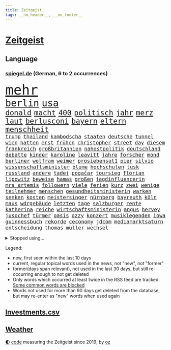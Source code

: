 ```yaml
---
title: Zeitgeist
tags: __no_header__, __no_footer__
---
```


# [Zeitgeist](https://oliz.io/zeitgeist/)

## Language

<h3><a href="https://www.spiegel.de" target="_blank">spiegel.de</a> (German, 6 to 2 occurrences)</h3>
<p style="font-family:monospace">
<span style="font-size:32pt"><a href="news_links.html#mehr" class="current">mehr</a></span>
<br>
<span style="font-size:22pt"><a href="news_links.html#berlin" class="current">berlin</a></span>
<span style="font-size:22pt"><a href="news_links.html#usa" class="current">usa</a></span>
<br>
<span style="font-size:17pt"><a href="news_links.html#donald" class="current">donald</a></span>
<span style="font-size:17pt"><a href="news_links.html#macht" class="current">macht</a></span>
<span style="font-size:17pt"><a href="news_links.html#400" class="current">400</a></span>
<span style="font-size:17pt"><a href="news_links.html#politisch" class="current">politisch</a></span>
<span style="font-size:17pt"><a href="news_links.html#jahr" class="current">jahr</a></span>
<span style="font-size:17pt"><a href="news_links.html#merz" class="current">merz</a></span>
<span style="font-size:17pt"><a href="news_links.html#laut" class="current">laut</a></span>
<span style="font-size:17pt"><a href="news_links.html#berlusconi" class="new">berlusconi</a></span>
<span style="font-size:17pt"><a href="news_links.html#bayern" class="current">bayern</a></span>
<span style="font-size:17pt"><a href="news_links.html#eltern" class="current">eltern</a></span>
<span style="font-size:17pt"><a href="news_links.html#menschheit" class="current">menschheit</a></span>
<br>
<span style="font-size:12pt"><a href="news_links.html#trump" class="current">trump</a></span>
<span style="font-size:12pt"><a href="news_links.html#thailand" class="current">thailand</a></span>
<span style="font-size:12pt"><a href="news_links.html#kambodscha" class="current">kambodscha</a></span>
<span style="font-size:12pt"><a href="news_links.html#staaten" class="current">staaten</a></span>
<span style="font-size:12pt"><a href="news_links.html#deutsche" class="current">deutsche</a></span>
<span style="font-size:12pt"><a href="news_links.html#tunnel" class="current">tunnel</a></span>
<span style="font-size:12pt"><a href="news_links.html#wien" class="current">wien</a></span>
<span style="font-size:12pt"><a href="news_links.html#hatten" class="current">hatten</a></span>
<span style="font-size:12pt"><a href="news_links.html#erst" class="current">erst</a></span>
<span style="font-size:12pt"><a href="news_links.html#frühen" class="current">frühen</a></span>
<span style="font-size:12pt"><a href="news_links.html#christopher" class="current">christopher</a></span>
<span style="font-size:12pt"><a href="news_links.html#street" class="current">street</a></span>
<span style="font-size:12pt"><a href="news_links.html#day" class="current">day</a></span>
<span style="font-size:12pt"><a href="news_links.html#diesem" class="current">diesem</a></span>
<span style="font-size:12pt"><a href="news_links.html#frankreich" class="current">frankreich</a></span>
<span style="font-size:12pt"><a href="news_links.html#großbritannien" class="current">großbritannien</a></span>
<span style="font-size:12pt"><a href="news_links.html#nahostpolitik" class="current">nahostpolitik</a></span>
<span style="font-size:12pt"><a href="news_links.html#deutschland" class="current">deutschland</a></span>
<span style="font-size:12pt"><a href="news_links.html#debatte" class="current">debatte</a></span>
<span style="font-size:12pt"><a href="news_links.html#kinder" class="current">kinder</a></span>
<span style="font-size:12pt"><a href="news_links.html#karoline" class="new">karoline</a></span>
<span style="font-size:12pt"><a href="news_links.html#leavitt" class="new">leavitt</a></span>
<span style="font-size:12pt"><a href="news_links.html#jahre" class="current">jahre</a></span>
<span style="font-size:12pt"><a href="news_links.html#forscher" class="current">forscher</a></span>
<span style="font-size:12pt"><a href="news_links.html#mond" class="current">mond</a></span>
<span style="font-size:12pt"><a href="news_links.html#berliner" class="current">berliner</a></span>
<span style="font-size:12pt"><a href="news_links.html#wolfram" class="current">wolfram</a></span>
<span style="font-size:12pt"><a href="news_links.html#weimer" class="current">weimer</a></span>
<span style="font-size:12pt"><a href="news_links.html#prosiebensat1" class="new">prosiebensat1</a></span>
<span style="font-size:12pt"><a href="news_links.html#pier" class="new">pier</a></span>
<span style="font-size:12pt"><a href="news_links.html#silvio" class="new">silvio</a></span>
<span style="font-size:12pt"><a href="news_links.html#wissenschaftsminister" class="new">wissenschaftsminister</a></span>
<span style="font-size:12pt"><a href="news_links.html#blume" class="current">blume</a></span>
<span style="font-size:12pt"><a href="news_links.html#hochschulen" class="current">hochschulen</a></span>
<span style="font-size:12pt"><a href="news_links.html#tusk" class="current">tusk</a></span>
<span style="font-size:12pt"><a href="news_links.html#russland" class="current">russland</a></span>
<span style="font-size:12pt"><a href="news_links.html#andere" class="current">andere</a></span>
<span style="font-size:12pt"><a href="news_links.html#tadej" class="current">tadej</a></span>
<span style="font-size:12pt"><a href="news_links.html#pogačar" class="current">pogačar</a></span>
<span style="font-size:12pt"><a href="news_links.html#toursieg" class="new">toursieg</a></span>
<span style="font-size:12pt"><a href="news_links.html#florian" class="current">florian</a></span>
<span style="font-size:12pt"><a href="news_links.html#lipowitz" class="current">lipowitz</a></span>
<span style="font-size:12pt"><a href="news_links.html#beweise" class="current">beweise</a></span>
<span style="font-size:12pt"><a href="news_links.html#hamas" class="current">hamas</a></span>
<span style="font-size:12pt"><a href="news_links.html#großen" class="current">großen</a></span>
<span style="font-size:12pt"><a href="news_links.html#jagdinfluencerin" class="new">jagdinfluencerin</a></span>
<span style="font-size:12pt"><a href="news_links.html#mrs_artemis" class="new">mrs_artemis</a></span>
<span style="font-size:12pt"><a href="news_links.html#followern" class="current">followern</a></span>
<span style="font-size:12pt"><a href="news_links.html#viele" class="current">viele</a></span>
<span style="font-size:12pt"><a href="news_links.html#ferien" class="current">ferien</a></span>
<span style="font-size:12pt"><a href="news_links.html#kurz" class="current">kurz</a></span>
<span style="font-size:12pt"><a href="news_links.html#zwei" class="current">zwei</a></span>
<span style="font-size:12pt"><a href="news_links.html#wenige" class="current">wenige</a></span>
<span style="font-size:12pt"><a href="news_links.html#teilnehmer" class="current">teilnehmer</a></span>
<span style="font-size:12pt"><a href="news_links.html#menschen" class="current">menschen</a></span>
<span style="font-size:12pt"><a href="news_links.html#gesundheitsministerin" class="current">gesundheitsministerin</a></span>
<span style="font-size:12pt"><a href="news_links.html#warken" class="current">warken</a></span>
<span style="font-size:12pt"><a href="news_links.html#senken" class="current">senken</a></span>
<span style="font-size:12pt"><a href="news_links.html#kosten" class="current">kosten</a></span>
<span style="font-size:12pt"><a href="news_links.html#meistersinger" class="new">meistersinger</a></span>
<span style="font-size:12pt"><a href="news_links.html#nürnberg" class="current">nürnberg</a></span>
<span style="font-size:12pt"><a href="news_links.html#bayreuth" class="new">bayreuth</a></span>
<span style="font-size:12pt"><a href="news_links.html#köln" class="current">köln</a></span>
<span style="font-size:12pt"><a href="news_links.html#maus" class="current">maus</a></span>
<span style="font-size:12pt"><a href="news_links.html#wdrgebäude" class="new">wdrgebäude</a></span>
<span style="font-size:12pt"><a href="news_links.html#letzten" class="current">letzten</a></span>
<span style="font-size:12pt"><a href="news_links.html#tage" class="current">tage</a></span>
<span style="font-size:12pt"><a href="news_links.html#salzburger" class="current">salzburger</a></span>
<span style="font-size:12pt"><a href="news_links.html#rente" class="current">rente</a></span>
<span style="font-size:12pt"><a href="news_links.html#katherina" class="current">katherina</a></span>
<span style="font-size:12pt"><a href="news_links.html#reiche" class="current">reiche</a></span>
<span style="font-size:12pt"><a href="news_links.html#wirtschaftsministerin" class="current">wirtschaftsministerin</a></span>
<span style="font-size:12pt"><a href="news_links.html#angus" class="new">angus</a></span>
<span style="font-size:12pt"><a href="news_links.html#hervey" class="new">hervey</a></span>
<span style="font-size:12pt"><a href="news_links.html#jusochef" class="current">jusochef</a></span>
<span style="font-size:12pt"><a href="news_links.html#türmer" class="current">türmer</a></span>
<span style="font-size:12pt"><a href="news_links.html#oasis" class="current">oasis</a></span>
<span style="font-size:12pt"><a href="news_links.html#ozzy" class="current">ozzy</a></span>
<span style="font-size:12pt"><a href="news_links.html#konzert" class="current">konzert</a></span>
<span style="font-size:12pt"><a href="news_links.html#musiklegenden" class="new">musiklegenden</a></span>
<span style="font-size:12pt"><a href="news_links.html#iowa" class="new">iowa</a></span>
<span style="font-size:12pt"><a href="news_links.html#guinnessbuch" class="current">guinnessbuch</a></span>
<span style="font-size:12pt"><a href="news_links.html#rekorde" class="current">rekorde</a></span>
<span style="font-size:12pt"><a href="news_links.html#ceconomy" class="new">ceconomy</a></span>
<span style="font-size:12pt"><a href="news_links.html#jdcom" class="new">jdcom</a></span>
<span style="font-size:12pt"><a href="news_links.html#mediamarktsaturn" class="new">mediamarktsaturn</a></span>
<span style="font-size:12pt"><a href="news_links.html#entscheidung" class="current">entscheidung</a></span>
<span style="font-size:12pt"><a href="news_links.html#thomas" class="current">thomas</a></span>
<span style="font-size:12pt"><a href="news_links.html#müller" class="current">müller</a></span>
<span style="font-size:12pt"><a href="news_links.html#wechsel" class="current">wechsel</a></span>
</p>
<details>
<summary>Stopped using...</summary>
<p class="former" style="font-size:12pt">
kurzfristig(1738) treffer(1738) diskutieren(1737) energien(1737) entwicklungen(1737) welchem(1737) korruption(1736) programm(1736) schnellcheck(1736) weltweiten(1736) autorin(1735) belarus(1735) kassiert(1735) queen(1735) beschimpft(1734) besonderen(1734) landkreis(1734) sv(1734) unmut(1734) warnung(1734) million(1733) staatschef(1733) verletzungen(1733) verpassen(1733) berühmt(1732) bewohner(1732) vereinigten(1732) aufklärung(1731) engagement(1731) gefährlichen(1731) kommunen(1731) meldete(1731) pandemie(1731) ton(1731) bundesliga(1730) entschuldigt(1730) kriminelle(1730) kriminellen(1730) magdeburg(1730) statement(1730) 2016(1729) chefin(1729) frankfurter(1729) geriet(1729) gestoßen(1729) heftig(1729) investoren(1729) klubs(1729) nein(1729) planeten(1729) sicherheitsbehörden(1729) winter(1729) wirtschaftsminister(1729) übt(1729) ausbau(1728) beruf(1728) debüt(1728) illegalen(1728) innenministerium(1728) schalke(1728) babys(1727) bundesweit(1727) finanziell(1727) mengen(1727) studierenden(1727) umwelt(1727) venezuela(1727) 04(1726) börse(1726) joachim(1726) oliver(1726) oppositionelle(1726) remis(1726) all(1725) erneuten(1725) reagierte(1725) gelang(1724) siegen(1724) toter(1724) voraus(1724) beiträge(1723) verbindet(1723) belgien(1722) entsetzen(1722) letzter(1722) gebe(1721) e(1720) deals(1719) annalena(1717) baerbock(1717) brutal(1717) berater(1716) kürzlich(1716) lkw(1716) spitzenreiter(1713) aufhalten(1711) änderungen(1711) gewinn(1709) konkrete(1709) eigenes(1708) pkw(1707) wusste(1707) whatsapp(1706) äußerte(1705) auseinandersetzung(1703) beitrag(1703) retter(1703) solchen(1702) app(1698) provoziert(1697) zdf(1685) westliche(1620) anführer(1479) ausnahme(1474) verbunden(1453) gesund(1434) nachspielzeit(1418) börsen(1410) stehlen(1408) worum(1380) eingeführt(1365) halbes(1356) sank(1305) positiven(1243) rezession(1204) flüchten(1202) günstiger(1192) ausstieg(1187) indem(1183) locken(1179) politisches(1150) kandidat(1132) tierschützer(1130) osnabrück(1118) prompt(1115) fassungslos(1095) legal(1090) äußerst(1077) bürgergeld(1068) nation(1066) studentin(1065) meloni(1063) medizin(1059) entstehen(1041) gerechtfertigt(1040) ereignet(1032) auszeichnung(993) kohl(991) billigt(973) gesprengt(970) lauter(950) perfekten(932) ähnliche(930) al(921) gegründet(921) zufällig(910) aussieht(909) bad(907) marode(901) verdächtigt(896) vorstandschef(893) lauf(877) dennis(876) gewalttaten(820) fühlte(807) höchststand(789) bekennt(764) kurzer(757) obersten(745) warnungen(733) schmidt(731) politikerinnen(720) froh(709) albtraum(705) ausnahmezustand(693) pauli(693) sprachen(693) schach(690) campus(679) gewinner(675) bayer(673) harald(673) väter(671) dreht(663) kehrtwende(643) gerechnet(637) wütend(633) versuche(630) terrororganisation(625) künftige(607) wegfallen(599) bombardiert(596) manch(594) haftstrafen(583) sowohl(577) kriegsschiffe(571) beleidigungen(570) historischer(570) stoffe(570) befand(568) heimischen(567) zeitalter(567) amerikas(566) giftige(565) finanziellen(562) playoffs(559) machtwechsel(557) teamkollegen(554) operation(553) ordentlich(550) dahintersteckt(543) wofür(541) audi(538) firmenchef(538) verbündete(530) abgewiesen(520) gesichtet(512) bunte(511) mauer(511) häusern(509) nationalsozialismus(509) glimpflich(496) magnus(496) jenseits(491) märkte(489) agenda(488) fotografiert(485) hochstapler(485) f(481) fing(480) schnellste(473) boss(470) geschoben(469) anwesen(466) gipfel(460) einbruch(455) prägt(451) türen(451) unzulässig(451) kirchen(449) oberster(444) verspielt(444) breitet(443) figuren(442) chinese(440) wittert(439) handwerk(438) bruch(437) autobranche(435) laufender(435) systematisch(435) bahnstrecke(434) telekom(433) beweist(432) liest(424) vermitteln(421) sportlerinnen(419) verlegen(419) enorme(417) beschließen(414) beirut(411) kennedy(408) feinde(402) suchten(400) nachrichtenagentur(399) rekordsumme(399) alassad(396) anfangs(390) funk(388) kreative(387) litt(386) axel(385) smith(385) zeitplan(384) geschäftsmann(381) indische(381) gesteuert(379) bewahrt(377) gelebt(376) erlebnis(374) zeichnen(371) schult(369) baseball(365) verfügbar(364) zerstörten(364) rico(362) legende(361) entgehen(359) jährlich(358) anruf(357) innenstadt(352) gehoben(349) gesundheitliche(345) konkret(345) öffentlicher(339) zögern(337) geheimdienste(336) baschar(331) görlitz(331) arnold(329) kriege(328) nina(327) autokraten(325) gefangenen(323) georgia(322) verbannt(321) versprach(317) abschuss(316) ausgetauscht(316) strafmaß(314) dietmar(310) beweis(309) amtes(308) bergung(308) gefördert(307) menschlichkeit(307) fahrlässiger(305) gebraucht(305) ausweitung(303) 94(302) dc(300) öltanker(300) explodiert(299) zuständig(298) handyverbot(296) sc(296) wolfsburg(295) prominenter(294) gesetzlichen(292) diplomatie(289) hofiert(289) februar(288) grundsätzlich(288) bka(286) psg(285) milizen(281) springer(280) söhne(279) prangert(276) werben(276) gewaltdelikten(275) vertraute(272) paderborn(269) passen(269) französischer(267) wohnhäuser(267) eindringlich(265) natogeneralsekretär(265) weltmeisterschaft(265) bedrohte(264) knochen(264) pete(264) bewerber(262) wille(262) bemängelt(260) regierungschefs(260) teslas(255) weltwirtschaft(255) zunehmende(255) gesetzesänderung(254) fatal(253) gerichtssaal(253) überschattet(253) amerikanischer(252) künftiger(251) überzieht(249) joseph(247) bedrohungen(245) lakers(241) schulzeit(240) synthetische(238) bestseller(237) zurückzukehren(237) geldautomatensprenger(234) kürzen(234) liz(233) traditionell(233) puerto(232) sheinbaum(232) geplündert(224) gestorbenen(224) 92(223) angestellte(223) realistisch(223) report(221) anweisung(220) gesteckt(219) hegseth(219) oscars(217) zehntausenden(217) usgesundheitsminister(215) french(213) akuter(211) kommunizieren(210) komplizierter(209) mitgliedschaft(209) traurig(209) vergehen(207) spurensuche(206) äußeres(206) intakt(205) keith(205) kellogg(205) durcheinander(204) estland(204) brutaler(203) nachdenken(202) chaotische(200) interner(200) reinen(200) rückkehrer(200) antonio(199) erschlagen(199) weite(199) lasse(198) freiheitsstrafen(195) mache(195) sanierung(195) rückte(194) rekordzeit(193) messenger(192) absolut(191) griffen(191) 20jährigen(190) freigelassen(190) hilferuf(190) angeklagten(189) füllen(189) schattenflotte(189) starkes(189) winzige(189) emma(187) zähne(187) community(186) kapitulation(184) sportliche(184) zeitenwende(183) selbstkritik(182) verbreitete(182) panama(180) weltlage(180) wiedereinführung(180) diverse(179) durchsuchung(179) gerechtigkeit(179) re(179) rereportage(179) führerschein(178) jene(177) meiden(177) linkenpolitikerin(176) bedingt(175) dominieren(175) messerangreifer(175) attackierten(173) spektakuläre(173) uran(173) tunesien(172) unverletzt(172) gläubige(171) verlässlich(171) grill(170) tauchen(170) heidelberg(169) wirtschaftsleistung(169) bombe(168) gesundheitsbehörde(166) gegnerin(165) handschlag(164) spioniert(163) aufbau(162) vergessenheit(162) besseres(161) kleineren(160) alonso(159) bunny(159) xabi(159) stattet(158) wappnet(157) brancheninsider(155) plakate(155) weltregionen(155) starship(153) fossile(152) zusammengeschlossen(152) rüdiger(151) sammelklage(151) 65(150) experimentiert(149) transatlantische(149) personelle(148) untersuchungsbericht(148) agiert(147) ausschließen(146) puma(146) chirurg(145) handynutzung(145) gespendet(143) marie(143) gemälde(142) kreativen(142) solingen(142) aufwärts(141) beunruhigt(141) entwendet(141) ussondergesandte(141) chats(140) karten(140) bebt(139) sicherer(139) gecancelt(138) voice(137) staats(136) ausschluss(135) urteilt(135) autoritären(134) kanadischen(134) wassermassen(134) vorkehrungen(133) begrenzen(132) bitter(132) töchter(131) ulrich(131) wuppertal(131) klischees(130) mexikos(130) spiegeltalk(130) streamer(130) brown(128) empowerment(128) fazit(128) patzt(127) rückzieher(127) buchung(126) absolvieren(125) ausrücken(125) gesundheitlicher(125) newsupdate(125) zitate(125) benutzt(124) fahrzeugen(124) mexikanischen(124) warfen(124) mindestlohns(123) co₂emissionen(122) expartnerin(122) influencern(122) ingebrigtsen(122) schockierte(122) 64(121) friedens(121) umzug(121) jünger(120) mitteln(120) unschuld(119) 1400(118) atlético(118) detail(118) entschlossenheit(118) masern(118) sommermärchenprozess(118) bundeskartellamt(117) karrierecoach(117) kollidieren(117) charterflug(116) traten(116) entgegenkommen(115) gerichtet(115) vernichten(115) vodafone(115) wunden(115) bayesian(114) einzelfall(114) günstigsten(114) geht’s(113) rasche(113) repräsentative(113) schwangere(113) kommentaren(112) bombardieren(111) brandanschläge(111) verarbeitet(111) bär(110) sicherheitsbedenken(110) denkmal(109) muslime(109) riskiert(109) schwächt(109) vorigen(109) kreuzberg(108) lockten(108) spdchefin(107) inspirieren(106) metro(106) vorzubeugen(106) haifa(105) unangenehm(105) bemerkungen(104) glamour(104) schlau(104) verschluss(104) zielt(104) kürzer(103) long(103) fadenkreuz(102) jansen(102) marcell(102) mumbai(102) theatermacher(102) woidke(102) oman(100) ai(99) bewaffnet(99) usfirmen(99) connor(98) jerusalem(98) umweltschützer(98) wirksamkeit(98) flüsse(96) heming(96) vorgeschmack(96) willis(96) anomalie(95) euaußenminister(95) geschieht(95) wassermangel(95) bernie(94) lebenslangen(94) moschee(94) sanders(94) sensiblen(94) wirtschaftlicher(94) champion(93) mclaren(93) ocasiocortez(93) usnotenbank(93) visum(93) angehenden(92) bauarbeiter(92) diamanten(92) dröge(92) unwettern(92) cincinnati(91) irrtum(91) kriterien(91) schmäht(91) verfassungsfeindliche(91) angefacht(90) bonner(90) covid(90) diplomatin(90) leif(90) sander(90) schlichter(90) tennessee(90) trennungen(90) anklagebank(89) brennstoffe(89) einschränken(89) geheim(89) geschwister(89) migrant(89) vorlegen(89) benennen(88) digitaler(88) kampfhandlungen(88) stellplätze(88) aerospace(87) entfachen(87) michigan(87) spiegelmitarbeiterin(87) terrorverdacht(87) ire(86) kriminalpolizei(86) reaktiviert(86) reinigen(86) aufschluss(85) aussagekraft(85) autoverkehr(85) befahrene(85) erhielten(85) fluggesellschaften(85) hauptfigur(85) luftschlägen(85) nehmendes(85) privatleben(85) verursachen(85) brannte(84) bösen(84) gun(84) halsband(84) kostbaren(84) psychologische(84) quadratkilometer(84) steuerhinterziehung(84) chios(83) desideriuserasmusstiftung(83) erika(83) heinz(83) juliane(83) mittelalterlicher(83) nötigen(83) steinbach(83) wehrpflichtdebatte(83) actionfilm(82) beruhigen(82) cyrus(82) durchquert(82) funktionen(82) geschosse(82) immobilienpreise(82) löffler(82) miley(82) staatsfernsehen(82) zaun(82) kindheitserinnerungen(81) korruptionsskandal(81) lavaströme(81) leinwand(81) milo(81) ungeeigneten(81) usluftangriffe(81) zustande(81) bielefelder(80) carrie(80) frisches(80) ingamekäufe(80) lobte(80) minnesota(80) beschmierte(79) feuerwehreinsatz(79) seltenheit(79) brannten(78) fossilen(78) kirchheim(78) margot(78) neunjähriger(78) traurige(78) wirtschaftsvertreter(78) zusätzliches(78) assadregime(77) funktion(77) reptilien(77) roter(77) schwangerer(77) vorfeld(77) herrschte(76) meeresgrund(76) paläontologen(76) ingenieure(75) kamikazedrohnen(75) müllsäcken(75) sprengt(75) stalker(75) wochenbeginn(75) übernahmeangebot(75) friedländer(74) genf(74) schrecklich(74) schwerwiegende(74) usbasis(74) vorgenommen(74) ambitionierten(73) beifahrersitz(73) biologen(73) bombendrohung(73) coman(73) eufinanzierung(73) finanzmärkten(73) funkgeräte(73) kinderlähmung(73) mächte(73) teherans(73) ungesundes(73) wachsendes(73) elizabeth(72) kleinem(72) laurence(72) simple(72) stürmte(72) graben(71) reicher(71) ungleich(71) gesundheitsministerium(70) inhaftiert(70) pommes(70) teenagerin(70) ticketkauf(70) vorbestraft(70) wahlheimat(70) 15jähriger(69) 25000(69) argentinischen(69) besorgniserregende(69) eintrittspreise(69) information(69) israelischem(69) mehrfamilienhauses(69) schwimmbads(69) trumpprotest(69) archäologie(68) eilverfahren(68) gase(68) jusos(68) jüdinnen(68) pforzheim(68) schachstar(68) telegram(68) volksentscheid(68) explodierte(67) feiertage(67) nordosten(67) verpflichtung(67) zahnarztpraxis(67) anfragen(66) golfstaaten(66) menendez(66) traditionen(66) werfer(66) zombies(66) beschäftigung(65) freigeistin(65) gebrauchtwagen(65) hackerangriff(65) losgegangen(65) magath(65) aufgeschoben(64) biologische(64) ergeht(64) israelgazakonflikt(64) operationen(64) reglementiert(64) sevilla(64) spätere(64) 59(63) glocke(63) lgbtq+community(63) zivilen(63) zurückhaltung(63) beschränkt(62) bildhauer(62) jobcenter(62) kanälen(62) motorisierten(62) postings(62) rechtsbruch(62) ungesundem(62) verzweifelte(62) attentäter(61) cyberkriminalität(61) fed(61) fotograf(61) missfallen(61) puzzle(61) schäfer(61) staatschefs(61) chatapp(60) emirate(60) landespolizei(60) mädchens(60) zulässt(60) kostenlose(59) kriegstüchtigkeit(59) lebzeiten(59) mahmoud(59) reiner(59) transrechte(59) zugänglich(59) 30jährigen(58) botox(58) bundesstaaten(58) diskriminierung(58) geldautomaten(58) sauberes(58) schulsystem(58) überfahren(58) höchstem(57) indiana(57) kaisers(57) schulhort(57) usflugzeugbauer(57) ärmeren(57) adria(56) asche(56) beschwichtigen(56) elektroantrieb(56) kröv(56) rüdigers(56) unrealistische(56) 99(55) behördenchefin(55) deep(55) götze(55) hofer(55) werks(55) betonte(54) bundesbürger(54) filmstar(54) holten(54) mittelständische(54) setzten(54) andrea(53) beckenbauer(53) blitz(53) gefesselt(53) obenauf(53) schiefläuft(53) bestechlichkeit(52) bundesfinanzminister(52) cecilia(52) durchkreuzt(52) künstlers(52) superjacht(52) fertigt(51) heikle(51) run(51) transportiert(51) anlage(50) blamage(50) carey(50) mariah(50) regierungserklärung(50) statiker(50) usexperten(50) amazonas(49) harren(49) kampfflugzeuge(49) mumie(49) polizeiruf(49) jeremy(48) militärschlag(48) nacken(48) renner(48) schülervertretung(48) verlockenden(48) beobachtete(47) bestände(47) bunten(47) gesicherte(47) ines(47) jugendschutz(47) schwerdtner(47) verpassten(47) wenigsten(47) gratuliert(46) typen(46) vierfachmord(46) wohnt(46) dämonen(45) hinunter(45) konjunkturschwäche(45) ralf(45) schicksale(45) stegner(45) uboote(45) klares(44) kumpel(44) indischer(43) mordkommission(43) ohio(43) schwaches(43) selbstzweifel(43) wiesbaden(43) zwischenzeitlich(43) anblick(42) historikerin(42) kugel(42) küchentricks(42) lehrerverband(42) nächtlichen(42) robotaxis(42) xatar(42) zwangsläufig(42) 430(41) erneuter(41) maßstäbe(41) moscheen(41) museen(41) natogipfel(41) populär(41) robotaxidienst(41) stellvertretender(41) anwesend(40) bundeskriminalamt(40) cdugesundheitsministerin(40) gravierenden(40) jen(40) rentenreform(40) verstopft(40) abgestürzte(39) dilemma(39) maskierte(39) mühsamer(39) parteifreundin(39) peta(39) holocaustüberlebenden(38) kapitol(38) pacino(38) schnitzel(38) wahllos(38) übliche(38) angesehen(37) entspannung(37) finals(37) iranischer(37) madonna(37) religiöser(37) übertrumpfen(37) afdverbotsverfahren(36) ballett(36) exportiert(36) geortet(36) kontra(36) mossad(36) pianist(36) prüfbericht(36) rain(36) schlagerstar(36) tasse(36) abwesenheit(35) cruise(35) eindeutig(35) internetzugang(35) musikproduzenten(35) pelé(35) terrors(35) aufregende(34) blockierten(34) erinnerungskultur(34) foster(34) funktionären(34) kryptobörse(34) mentalen(34) musikvideo(34) optimistischer(34) steuerausfälle(34) zwecke(34) betreut(33) bundesweite(33) dreijähriger(33) fiennes(33) gipfeltreffen(33) intervention(33) kunde(33) millionär(33) prävention(33) renommiertesten(33) zwischenstopp(33) beatmet(32) gerald(32) grünenfraktionschefin(32) prostatakrebs(32) u2(32) antisemitismusbeauftragte(31) lufthansamaschine(31) mittelstaedt(31) skulptur(31) eingeschlagen(30) erwartbare(30) geldtransporter(30) massen(30) optimismus(30) selbstverständlichkeit(30) technikabhängigkeit(30) formel1rennen(29) heilig(29) langfristige(29) pressen(29) staatsdiener(29) ussänger(29) covert(28) dorfes(28) egoistisch(28) g7gipfel(28) heimturnier(28) kneipen(28) machtübernahme(28) opferzahlen(28) registriert(28) stagnation(28) verbringt(28) wgzimmerpreise(28) wohnviertel(28) beklagte(27) dbbteam(27) einbürgerung(27) eindeutigen(27) gletscherabbruch(27) lötschental(27) oftmals(27) sabally(27) satou(27) sponsor(27) trumpfamilie(27) entsendet(26) ideologisch(26) interessent(26) marschflugkörpern(26) sterbehilfe(26) überschaubar(26) bundesrichterin(25) demokrat(25) erkauft(25) jordanischen(25) mobiler(25) tennisstars(25) verkündung(25) verursachte(25) esstisch(24) klimaaktivisten(24) koblenz(24) milchstraße(24) sprengten(24) vatertag(24) wutausbruch(24) behinderung(23) beleidigung(23) erfolgs(23) mittelstand(23) verzockt(23) vorzeitigen(23) 86(22) bundesverband(22) führer(22) heizte(22) impfen(22) impfung(22) korruptionsaffäre(22) nbafinals(22) pacers(22) russell(22) schwulen(22) stausee(22) unterschieden(22) airways(21) fußballtransferticker(21) konsumiert(21) ausgebaut(20) coco(20) gauff(20) hecke(20) innenverteidiger(20) mitgliedstaat(20) rauschmittel(20) schwarzenegger(20) anwendungen(19) einzelkinder(19) immobilie(19) kormbaki(19) kriegsverlauf(19) marina(19) teilchen(19) torjäger(19) aufgebe(18) bundesligaprofi(18) geliebtes(18) lehre(18) life(18) machtbasis(18) mittelfränkischen(18) pinsel(18) zivildienst(18) 41jähriger(17) abgefeuerten(17) absolviert(17) beruflich(17) krönt(17) pablo(17) unzulässige(17) anwohnern(16) deflation(16) extras(16) slapp(16) statistischen(16) verteilzentrums(16) 11000(15) compactmagazin(15) eingang(15) intensiver(15) mächtigen(15) petro(15) umweltfreundliche(15) abfälle(14) btssänger(14) compactverbot(14) drinks(14) experimentieren(14) länderchefs(14) meere(14) schrieben(14) spezialgebiet(14) vera(14) wealth(14) hilfsgüterausgabe(13) junioren(13) superlativ(13) warnschuss(13) ausstattung(12) erzfeind(12) formel1film(12) grunde(12) ikkimel(12) segelboot(12) verrohung(12) wovon(12) abzuhalten(11) alarmierte(11) atombombe(11) coronamaskenaffäre(11) mindestalter(11) ray(11) sichtbaren(11) trinkt(11) urteilen(11) ächzen(11)
</p>
</details>
<p>Legend:
<ul>
<li><span class="new">new</span>, first seen within the last 10 days</li>
<li><span class="current">current</span>, regular topical words used in the news, not "new", not "former"</li>
<li><span class="former">former(days span relevant)</span>, not used in the last 30 days, but still re-occurring enough to not get deleted</li>
<li>Only words which occurred at least twice in the RSS feed are tracked. <a href="language/filters.py">Some common words are blocked</a></li>
<li>Words not used for more than 90 days get deleted from the database, but may re-enter as "new" words when used again</li>
</ul>
</p>

## [Investments](investments.html)[.csv](investments.csv)

## [Weather](weather.html)

<footer>
<a href="javascript:toggleTheme()" class="nav">🌓</a>
<a href="https://github.com/ooz/zeitgeist">code</a> measuring the Zeitgeist since 2019, by <a href="https://oliz.io">oz</a>
</footer>
